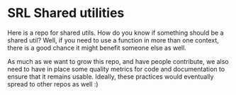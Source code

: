 # SRL Shared utilities

Here is a repo for shared utils. How do you know if something should be a shared util? Well, if you need to use a function in more than one context, there is a good chance it might benefit someone else as well.

As much as we want to grow this repo, and have people contribute, we also need to have in place some quality metrics for code and documentation to ensure that it remains usable. Ideally, these practices would eventually spread to other repos as well :)
